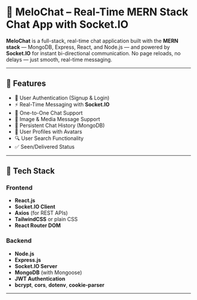 # 💬 MeloChat – Real-Time MERN Stack Chat App with Socket.IO

**MeloChat** is a full-stack, real-time chat application built with the **MERN stack** — MongoDB, Express, React, and Node.js — and powered by **Socket.IO** for instant bi-directional communication. No page reloads, no delays — just smooth, real-time messaging.

---

## 🚀 Features

- 🔐 User Authentication (Signup & Login)
- ⚡ Real-Time Messaging with **Socket.IO**
- 💬 One-to-One Chat Support
- 📸 Image & Media Message Support
- 🧾 Persistent Chat History (MongoDB)
- 🧑 User Profiles with Avatars
- 🔍 User Search Functionality
- ✅ Seen/Delivered Status

---

## 🧰 Tech Stack

### Frontend
- **React.js**
- **Socket.IO Client**
- **Axios** (for REST APIs)
- **TailwindCSS** or plain CSS
- **React Router DOM**

### Backend
- **Node.js**
- **Express.js**
- **Socket.IO Server**
- **MongoDB** (with Mongoose)
- **JWT Authentication**
- **bcrypt**, **cors**, **dotenv**, **cookie-parser**

---



